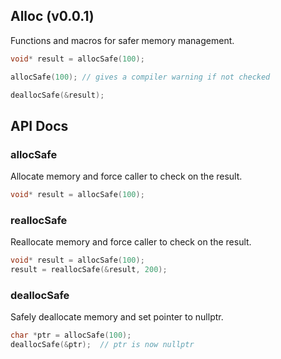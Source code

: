 Alloc (v0.0.1)
---

Functions and macros for safer memory management.

```c
void* result = allocSafe(100);

allocSafe(100); // gives a compiler warning if not checked

deallocSafe(&result);
```

## API Docs

### allocSafe

Allocate memory and force caller to check on the result.

```c
void* result = allocSafe(100);
```


### reallocSafe

Reallocate memory and force caller to check on the result.

```c
void* result = allocSafe(100);
result = reallocSafe(&result, 200);
```


### deallocSafe

Safely deallocate memory and set pointer to nullptr.

```c
char *ptr = allocSafe(100);
deallocSafe(&ptr);  // ptr is now nullptr
```


